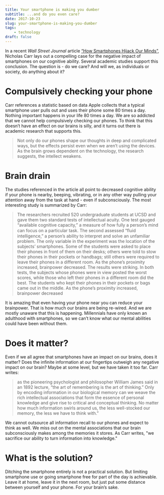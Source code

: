```yaml
---
title: Your smartphone is making you dumber
subtitle: ...and do you even care?
date: 2017-10-23
slug: your-smartphone-is-making-you-dumber
tags:
    - technology
draft: false
---
```


In a recent *Wall Street Journal* article [“How Smartphones Hijack Our Minds”](https://www.wsj.com/articles/how-smartphones-hijack-our-minds-1507307811), Nicholas Carr lays out a compelling case for the negative impact of smartphones on our cognitive ability. Several academic studies support this conclusion. The question is - do we care? And will we, as individuals or society, do anything about it? 

# Compulsively checking your phone

Carr references a statistic based on data Apple collects that a typical smartphone user pulls out and uses their phone some 80 times a day. Nothing important happens in your life 80 times a day. We are so addicted that we cannot help compulsively checking our phones. To think that this doesn’t have an effect on our brains is silly, and it turns out there is academic research that supports this.

> Not only do our phones shape our thoughts in deep and complicated ways, but the effects persist even when we aren’t using the devices. As the brain grows dependent on the technology, the research suggests, the intellect weakens.

# Brain drain 

The studies referenced in the article all point to decreased cognitive ability if your phone is nearby, beeping, vibrating, or in any other way pulling your attention away from the task at hand - even if subconsciously. The most interesting study is summarized by Carr:

> The researchers recruited 520 undergraduate students at UCSD and gave them two standard tests of intellectual acuity. One test gauged “available cognitive capacity,” a measure of how fully a person’s mind can focus on a particular task. The second assessed “ﬂuid intelligence,” a person’s ability to interpret and solve an unfamiliar problem. The only variable in the experiment was the location of the subjects’ smartphones. Some of the students were asked to place their phones in front of them on their desks; others were told to stow their phones in their pockets or handbags; still others were required to leave their phones in a different room. As the phone’s proximity increased, brainpower decreased. The results were striking. In both tests, the subjects whose phones were in view posted the worst scores, while those who left their phones in a different room did the best. The students who kept their phones in their pockets or bags came out in the middle. As the phone’s proximity increased, brainpower decreased

It is amazing that even having your phone near you can reduce your brainpower. That is how much our brains are being re-wired. And we are mostly unaware that this is happening. Millennials have only known an adulthood with smartphones, so we can’t know what our mental abilities could have been without them.

# Does it matter?

Even if we all agree that smartphones have an impact on our brains, does it matter? Does the  infinite information at our fingertips outweigh any negative impact on our brain? Maybe at some level, but we have taken it too far. Carr writes:

> as the pioneering psychologist and philosopher William James said in an 1892 lecture, “the art of remembering is the art of thinking.” Only by encoding information in our biological memory can we weave the rich intellectual associations that form the essence of personal knowledge and give rise to critical and conceptual thinking. No matter how much information swirls around us, the less well-stocked our memory, the less we have to think with.” 

We cannot outsource all information recall to our phones and expect to think as well. We miss out on the mental associations that our brain subconsciously makes among the memories it stores. As Carr writes, "we sacrifice our ability to turn information into knowledge."

# What is the solution?

Ditching the smartphone entirely is not a practical solution. But limiting smartphone use or going smartphone free for part of the day is achievable. Leave it at home, leave it in the next room, but just put some distance between yourself and your phone. For your brain’s sake.

